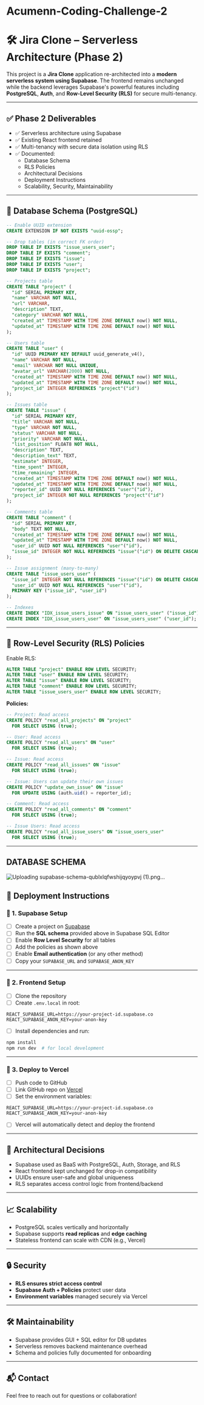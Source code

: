 # Acumenn-Coding-Challenge-2

# 🛠️ Jira Clone – Serverless Architecture (Phase 2)

This project is a **Jira Clone** application re-architected into a **modern serverless system using Supabase**. The frontend remains unchanged while the backend leverages Supabase's powerful features including **PostgreSQL**, **Auth**, and **Row-Level Security (RLS)** for secure multi-tenancy.

---

## ✅ Phase 2 Deliverables

- ✅ Serverless architecture using Supabase
- ✅ Existing React frontend retained
- ✅ Multi-tenancy with secure data isolation using RLS
- ✅ Documented:
  - Database Schema
  - RLS Policies
  - Architectural Decisions
  - Deployment Instructions
  - Scalability, Security, Maintainability

---

## 🧱 Database Schema (PostgreSQL)

```sql
-- Enable UUID extension
CREATE EXTENSION IF NOT EXISTS "uuid-ossp";

-- Drop tables (in correct FK order)
DROP TABLE IF EXISTS "issue_users_user";
DROP TABLE IF EXISTS "comment";
DROP TABLE IF EXISTS "issue";
DROP TABLE IF EXISTS "user";
DROP TABLE IF EXISTS "project";

-- Projects table
CREATE TABLE "project" (
  "id" SERIAL PRIMARY KEY,
  "name" VARCHAR NOT NULL,
  "url" VARCHAR,
  "description" TEXT,
  "category" VARCHAR NOT NULL,
  "created_at" TIMESTAMP WITH TIME ZONE DEFAULT now() NOT NULL,
  "updated_at" TIMESTAMP WITH TIME ZONE DEFAULT now() NOT NULL
);

-- Users table
CREATE TABLE "user" (
  "id" UUID PRIMARY KEY DEFAULT uuid_generate_v4(),
  "name" VARCHAR NOT NULL,
  "email" VARCHAR NOT NULL UNIQUE,
  "avatar_url" VARCHAR(2000) NOT NULL,
  "created_at" TIMESTAMP WITH TIME ZONE DEFAULT now() NOT NULL,
  "updated_at" TIMESTAMP WITH TIME ZONE DEFAULT now() NOT NULL,
  "project_id" INTEGER REFERENCES "project"("id")
);

-- Issues table
CREATE TABLE "issue" (
  "id" SERIAL PRIMARY KEY,
  "title" VARCHAR NOT NULL,
  "type" VARCHAR NOT NULL,
  "status" VARCHAR NOT NULL,
  "priority" VARCHAR NOT NULL,
  "list_position" FLOAT8 NOT NULL,
  "description" TEXT,
  "description_text" TEXT,
  "estimate" INTEGER,
  "time_spent" INTEGER,
  "time_remaining" INTEGER,
  "created_at" TIMESTAMP WITH TIME ZONE DEFAULT now() NOT NULL,
  "updated_at" TIMESTAMP WITH TIME ZONE DEFAULT now() NOT NULL,
  "reporter_id" UUID NOT NULL REFERENCES "user"("id"),
  "project_id" INTEGER NOT NULL REFERENCES "project"("id")
);

-- Comments table
CREATE TABLE "comment" (
  "id" SERIAL PRIMARY KEY,
  "body" TEXT NOT NULL,
  "created_at" TIMESTAMP WITH TIME ZONE DEFAULT now() NOT NULL,
  "updated_at" TIMESTAMP WITH TIME ZONE DEFAULT now() NOT NULL,
  "user_id" UUID NOT NULL REFERENCES "user"("id"),
  "issue_id" INTEGER NOT NULL REFERENCES "issue"("id") ON DELETE CASCADE
);

-- Issue assignment (many-to-many)
CREATE TABLE "issue_users_user" (
  "issue_id" INTEGER NOT NULL REFERENCES "issue"("id") ON DELETE CASCADE ON UPDATE CASCADE,
  "user_id" UUID NOT NULL REFERENCES "user"("id"),
  PRIMARY KEY ("issue_id", "user_id")
);

-- Indexes
CREATE INDEX "IDX_issue_users_issue" ON "issue_users_user" ("issue_id");
CREATE INDEX "IDX_issue_users_user" ON "issue_users_user" ("user_id");
```

---

## 🔐 Row-Level Security (RLS) Policies

Enable RLS:

```sql
ALTER TABLE "project" ENABLE ROW LEVEL SECURITY;
ALTER TABLE "user" ENABLE ROW LEVEL SECURITY;
ALTER TABLE "issue" ENABLE ROW LEVEL SECURITY;
ALTER TABLE "comment" ENABLE ROW LEVEL SECURITY;
ALTER TABLE "issue_users_user" ENABLE ROW LEVEL SECURITY;
```

**Policies:**

```sql
-- Project: Read access
CREATE POLICY "read_all_projects" ON "project"
  FOR SELECT USING (true);

-- User: Read access
CREATE POLICY "read_all_users" ON "user"
  FOR SELECT USING (true);

-- Issue: Read access
CREATE POLICY "read_all_issues" ON "issue"
  FOR SELECT USING (true);

-- Issue: Users can update their own issues
CREATE POLICY "update_own_issue" ON "issue"
  FOR UPDATE USING (auth.uid() = reporter_id);

-- Comment: Read access
CREATE POLICY "read_all_comments" ON "comment"
  FOR SELECT USING (true);

-- Issue Users: Read access
CREATE POLICY "read_all_issue_users" ON "issue_users_user"
  FOR SELECT USING (true);
```

---
## DATABASE SCHEMA 

![Uploading supabase-schema-qublxlqfwshijqyoypvj (1).png…]()





## 🚀 Deployment Instructions

### 🔹 1. Supabase Setup

- [ ] Create a project on [Supabase](https://app.supabase.com/)
- [ ] Run the **SQL schema** provided above in Supabase SQL Editor
- [ ] Enable **Row Level Security** for all tables
- [ ] Add the policies as shown above
- [ ] Enable **Email authentication** (or any other method)
- [ ] Copy your `SUPABASE_URL` and `SUPABASE_ANON_KEY`

---

### 🔹 2. Frontend Setup

- [ ] Clone the repository
- [ ] Create `.env.local` in root:

```env
REACT_SUPABASE_URL=https://your-project-id.supabase.co
REACT_SUPABASE_ANON_KEY=your-anon-key
```

- [ ] Install dependencies and run:

```bash
npm install
npm run dev  # for local development
```

---

### 🔹 3. Deploy to Vercel

- [ ] Push code to GitHub
- [ ] Link GitHub repo on [Vercel](https://vercel.com/)
- [ ] Set the environment variables:

```env
REACT_SUPABASE_URL=https://your-project-id.supabase.co
REACT_SUPABASE_ANON_KEY=your-anon-key
```

- [ ] Vercel will automatically detect and deploy the frontend

---

## 📐 Architectural Decisions

- Supabase used as BaaS with PostgreSQL, Auth, Storage, and RLS
- React frontend kept unchanged for drop-in compatibility
- UUIDs ensure user-safe and global uniqueness
- RLS separates access control logic from frontend/backend

---

## 📈 Scalability

- PostgreSQL scales vertically and horizontally
- Supabase supports **read replicas** and **edge caching**
- Stateless frontend can scale with CDN (e.g., Vercel)

---

## 🔒 Security

- **RLS ensures strict access control**
- **Supabase Auth + Policies** protect user data
- **Environment variables** managed securely via Vercel

---

## 🛠️ Maintainability

- Supabase provides GUI + SQL editor for DB updates
- Serverless removes backend maintenance overhead
- Schema and policies fully documented for onboarding

---

## 📬 Contact

Feel free to reach out for questions or collaboration!
